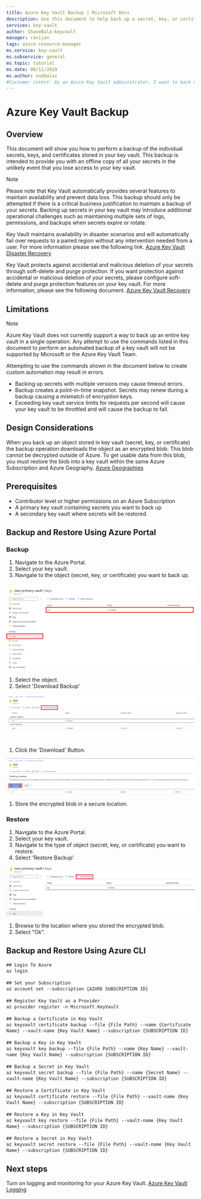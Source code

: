 ```yaml
---
title: Azure Key Vault Backup | Microsoft Docs
description: Use this document to help back up a secret, key, or certificate stored in Azure Key Vault.
services: key-vault
author: ShaneBala-keyvault
manager: ravijan
tags: azure-resource-manager
ms.service: key-vault
ms.subservice: general
ms.topic: tutorial
ms.date: 08/12/2019
ms.author: sudbalas
#Customer intent: As an Azure Key Vault administrator, I want to back up a secret, key, or certificate in my key vault.
---
```

# Azure Key Vault Backup

## Overview

This document will show you how to perform a backup of the individual secrets, keys, and certificates stored in your key vault. This backup is intended to provide you with an offline copy of all your secrets in the unlikely event that you lose access to your key vault.

> [!NOTE]
Please note that Key Vault automatically provides several features to maintain availability and prevent data loss. This backup should only be attempted if there is a critical business justification to maintain a backup of your secrets. Backing up secrets in your key vault may introduce additional operational challenges such as maintaining multiple sets of logs, permissions, and backups when secrets expire or rotate.

Key Vault maintains availability in disaster scenarios and will automatically fail over requests to a paired region without any intervention needed from a user. For more information please see the following link. [Azure Key Vault Disaster Recovery](https://docs.microsoft.com/azure/key-vault/general/disaster-recovery-guidance)

Key Vault protects against accidental and malicious deletion of your secrets through soft-delete and purge protection. If you want protection against accidental or malicious deletion of your secrets, please configure soft-delete and purge protection features on your key vault. For more information, please see the following document. [Azure Key Vault Recovery](https://docs.microsoft.com/azure/key-vault/general/overview-soft-delete)

## Limitations

> [!NOTE]
Azure Key Vault does not currently support a way to back up an entire key vault in a single operation. Any attempt to use the commands listed in this document to perform an automated backup of a key vault will not be supported by Microsoft or the Azure Key Vault Team.

Attempting to use the commands shown in the document below to create custom automation may result in errors.

* Backing up secrets with multiple versions may cause timeout errors.
* Backup creates a point-in-time snapshot. Secrets may renew during a backup causing a mismatch of encryption keys.
* Exceeding key vault service limits for requests per second will cause your key vault to be throttled and will cause the backup to fail.

## Design Considerations

When you back up an object stored in key vault (secret, key, or certificate) the backup operation downloads the object as an encrypted blob. This blob cannot be decrypted outside of Azure. To get usable data from this blob, you must restore the blob into a key vault within the same Azure Subscription and Azure Geography. [Azure Geographies](https://azure.microsoft.com/global-infrastructure/geographies/)

## Prerequisites

* Contributor level or higher permissions on an Azure Subscription
* A primary key vault containing secrets you want to back up
* A secondary key vault where secrets will be restored.

## Backup and Restore Using Azure Portal

### Backup

1. Navigate to the Azure Portal.
1. Select your key vault.
1. Navigate to the object (secret, key, or certificate) you want to back up.

![Image](../media/akvbackup1.png)

1. Select the object.
1. Select 'Download Backup'

![Image](../media/akvbackup2.png)

1. Click the 'Download' Button.

![Image](../media/akvbackup3.png)

1. Store the encrypted blob in a secure location.

### Restore

1. Navigate to the Azure Portal.
1. Select your key vault.
1. Navigate to the type of object (secret, key, or certificate) you want to restore.
1. Select 'Restore Backup'

![Image](../media/akvbackup4.png)

1. Browse to the location where you stored the encrypted blob.
1. Select "Ok".

## Backup and Restore Using Azure CLI

```azurecli
## Login To Azure
az login

## Set your Subscription
az account set --subscription {AZURE SUBSCRIPTION ID}

## Register Key Vault as a Provider
az provider register -n Microsoft.KeyVault

## Backup a Certificate in Key Vault
az keyvault certificate backup --file {File Path} --name {Certificate Name} --vault-name {Key Vault Name} --subscription {SUBSCRIPTION ID}

## Backup a Key in Key Vault
az keyvault key backup --file {File Path} --name {Key Name} --vault-name {Key Vault Name} --subscription {SUBSCRIPTION ID}

## Backup a Secret in Key Vault
az keyvault secret backup --file {File Path} --name {Secret Name} --vault-name {Key Vault Name} --subscription {SUBSCRIPTION ID}

## Restore a Certificate in Key Vault
az keyvault certificate restore --file {File Path} --vault-name {Key Vault Name} --subscription {SUBSCRIPTION ID}

## Restore a Key in Key Vault
az keyvault key restore --file {File Path} --vault-name {Key Vault Name} --subscription {SUBSCRIPTION ID}

## Restore a Secret in Key Vault
az keyvault secret restore --file {File Path} --vault-name {Key Vault Name} --subscription {SUBSCRIPTION ID}

```

## Next steps

Turn on logging and monitoring for your Azure Key Vault. [Azure Key Vault Logging](https://docs.microsoft.com/azure/key-vault/general/logging)